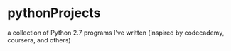 # pythonProjects
a collection of Python 2.7 programs I've written (inspired by codecademy, coursera, and others)
